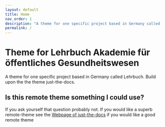 ```yaml
---
layout: default
title: Home
nav_order: 1
description: "A theme for one specific project based in Germany called Lehrbuch. Build upon the the theme just-the-docs."
permalink: /
---
```


# Theme for Lehrbuch Akademie für öffentliches Gesundheitswesen
A theme for one specific project based in Germany called Lehrbuch. Build upon the the theme just-the-docs.

## Is this remote theme something I could use?
If you ask yourself that question probably not. If you would like a superb remote-theme see the [Webpage of just-the-docs](https://github.com/pmarsceill/just-the-docs) if you would like a good remote theme
